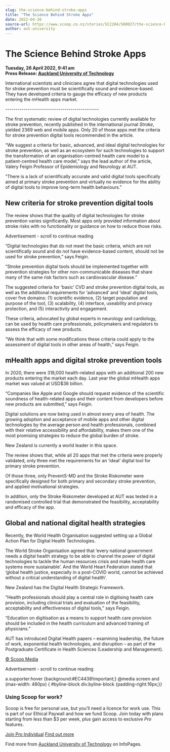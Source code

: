 ```yaml
---
slug: the-science-behind-stroke-apps
title: "The Science Behind Stroke Apps"
date: 2022-04-26
source-url: https://www.scoop.co.nz/stories/SC2204/S00027/the-science-behind-stroke-apps.htm
author: aut-university
---
```

The Science Behind Stroke Apps
==============================

**Tuesday, 26 April 2022, 9:41 am**  
**Press Release: [Auckland University of Technology](https://info.scoop.co.nz/Auckland_University_of_Technology)**

International scientists and clinicians agree that digital technologies used for stroke prevention must be scientifically sound and evidence-based. They have developed criteria to gauge the efficacy of new products entering the mHealth apps market.

\----------------------------------------------

The first systematic review of digital technologies currently available for stroke prevention, recently published in the international journal _Stroke_, yielded 2369 web and mobile apps. Only 20 of those apps met the criteria for stroke prevention digital tools recommended in the article.

“We suggest a criteria for basic, advanced, and ideal digital technologies for stroke prevention, as well as an ecosystem for such technologies to support the transformation of an organisation-centred health care model to a patient-centred health care model,” says the lead author of the article, Valery Feigin Professor of Epidemiology and Neurology at AUT.

“There is a lack of scientifically accurate and valid digital tools specifically aimed at primary stroke prevention and virtually no evidence for the ability of digital tools to improve long-term health behaviours.”

New criteria for stroke prevention digital tools
------------------------------------------------

The review shows that the quality of digital technologies for stroke prevention varies significantly. Most apps only provided information about stroke risks with no functionality or guidance on how to reduce those risks.

Advertisement - scroll to continue reading





“Digital technologies that do not meet the basic criteria, which are not scientifically sound and do not have evidence-based content, should not be used for stroke prevention,” says Feigin.

“Stroke prevention digital tools should be implemented together with prevention strategies for other non-communicable diseases that share many of the same risk factors such as cardiovascular disease.”

The suggested criteria for ‘basic’ CVD and stroke prevention digital tools, as well as the additional requirements for ‘advanced’ and ‘ideal’ digital tools, cover five domains: (1) scientific evidence, (2) target population and purpose of the tool, (3) scalability, (4) interface, useability and privacy protection, and (5) interactivity and engagement.

These criteria, advocated by global experts in neurology and cardiology, can be used by health care professionals, policymakers and regulators to assess the efficacy of new products.

“We think that with some modifications these criteria could apply to the assessment of digital tools in other areas of health,” says Feigin.

mHealth apps and digital stroke prevention tools
------------------------------------------------

In 2020, there were 318,000 health-related apps with an additional 200 new products entering the market each day. Last year the global mHealth apps market was valued at USD$38 billion.

“Companies like Apple and Google should request evidence of the scientific soundness of health-related apps and their content from developers before new products are submitted,” says Feigin.

Digital solutions are now being used in almost every area of health. The growing adoption and acceptance of mobile apps and other digital technologies by the average person and health professionals, combined with their relative accessibility and affordability, makes them one of the most promising strategies to reduce the global burden of stroke.

New Zealand is currently a world leader in this space.

The review shows that, while all 20 apps that met the criteria were properly validated, only three met the requirements for an ‘ideal’ digital tool for primary stroke prevention.

Of those three, only PreventS-MD and the Stroke Riskometer were specifically designed for both primary and secondary stroke prevention, and applied motivational strategies.

In addition, only the Stroke Riskometer developed at AUT was tested in a randomised controlled trial that demonstrated the feasibility, acceptability and efficacy of the app.

Global and national digital health strategies
---------------------------------------------

Recently, the World Health Organisation suggested setting up a Global Action Plan for Digital Health Technologies.

The World Stroke Organisation agreed that ‘every national government needs a digital health strategy to be able to channel the power of digital technologies to tackle the human resources crisis and make health care systems more sustainable’. And the World Heart Federation stated that ‘global health justice, especially in a post-COVID world, cannot be achieved without a critical understanding of digital health’.

New Zealand has the Digital Health Strategic Framework.

“Health professionals should play a central role in digitising health care provision, including clinical trials and evaluation of the feasibility, acceptability and effectiveness of digital tools,” says Feigin.

“Education on digitisation as a means to support health care provision should be included in the health curriculum and advanced training of physicians.”

AUT has introduced Digital Health papers – examining leadership, the future of work, exponential health technologies, and disruption – as part of the Postgraduate Certificate in Health Sciences (Leadership and Management).

[© Scoop Media](http://www.scoop.co.nz/about/terms.html)  

Advertisement - scroll to continue reading



a.supporter:hover {background:#EC4438!important;} @media screen and (max-width: 480px) { #byline-block div.byline-block {padding-right:16px;}}

### Using Scoop for work?

Scoop is free for personal use, but you’ll need a licence for work use. This is part of our Ethical Paywall and how we fund Scoop. Join today with plans starting from less than $3 per week, plus gain access to exclusive _Pro_ features.  
  
[Join Pro Individual](https://pro.scoop.co.nz/Individual/?from=ProIn24) [Find out more](https://pro.scoop.co.nz/using-scoop-for-work/?from=ProIn24)

Find more from [Auckland University of Technology](https://info.scoop.co.nz/Auckland_University_of_Technology) on InfoPages.